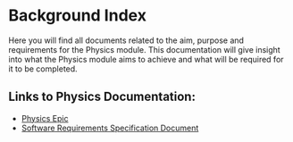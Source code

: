 # Background Index

Here you will find all documents related to the aim, purpose and requirements for the Physics
module. This documentation will give insight into what the Physics module aims to achieve and what
will be required for it to be completed.

## Links to Physics Documentation:

- [Physics Epic](epic.md)
- [Software Requirements Specification Document](Software_Requirements_Specification.md)

